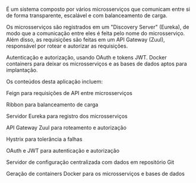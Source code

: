 É um sistema composto por vários microsserviços que comunicam entre si de forma transparente, escalável e com balanceamento de carga.

Os microsserviços são registrados em um "Discovery Server" (Eureka), de modo que a comunicação entre eles é feita pelo nome do microsserviço. Além disso, as requisições são feitas em um API Gateway (Zuul), responsável por rotear e autorizar as requisições.

Autenticação e autorização, usando OAuth e tokens JWT. Docker containers para deixar os microsserviços e as bases de dados aptos para implantação.

Os conteúdos desta aplicação incluem:

Feign para requisições de API entre microsserviços

Ribbon para balanceamento de carga

Servidor Eureka para registro dos microsserviços

API Gateway Zuul para roteamento e autorização

Hystrix para tolerância a falhas

OAuth e JWT para autenticação e autorização

Servidor de configuração centralizada com dados em repositório Git

Geração de containers Docker para os microsserviços e bases de dados
